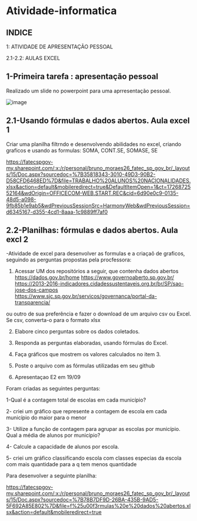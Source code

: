 # Atividade-informatica




## INDICE

1: ATIVIDADE DE APRESENTAÇÃO PESSOAL

2.1-2.2: AULAS EXCEL 




## 1-Primeira tarefa : apresentação pessoal

Realizado um slide no powerpoint para uma aprresentação pessoal.

![image](https://github.com/user-attachments/assets/6dacf737-43de-46a0-84ff-4391a2a0249c)




## 2.1-Usando fórmulas e dados abertos. Aula excel 1

Criar uma planilha filtrndo e desenvolvendo abilidades no excel, criando graficos e usando as formulas:  SOMA, CONT.SE, SOMASE, SE

https://fatecspgov-my.sharepoint.com/:x:/r/personal/bruno_moraes26_fatec_sp_gov_br/_layouts/15/Doc.aspx?sourcedoc=%7B35818343-3010-49D3-90B2-D58CFD6468ED%7D&file=TRABALHO%20ALUNOS%20NACIONALIDADES.xlsx&action=default&mobileredirect=true&DefaultItemOpen=1&ct=1726872552164&wdOrigin=OFFICECOM-WEB.START.REC&cid=6d90e0c9-0135-48d5-a098-9fb85b1e9ab5&wdPreviousSessionSrc=HarmonyWeb&wdPreviousSession=d6345167-d355-4cd1-8aaa-1c9889ff7af0




## 2.2-Planilhas: fórmulas e dados abertos. Aula excl 2

-Atividade de excel para desenvolver as formulas e a criaçaõ de graficos, seguindo as perguntas propostas pela procfessora:

1. Acessar UM dos repositórios a seguir, que contenha  dados abertos
https://dados.gov.br/home
https://www.governoaberto.sp.gov.br/
https://2013-2016-indicadores.cidadessustentaveis.org.br/br/SP/sao-jose-dos-campos
https://www.sjc.sp.gov.br/servicos/governanca/portal-da-transparencia/

ou outro de sua preferência e fazer o download de um  arquivo csv ou Excel.
Se csv, converta-o para o formato xlsx

2. Elabore  cinco perguntas sobre os dados coletados.

3. Responda as perguntas elaboradas, usando fórmulas do Excel.

4. Faça  gráficos que mostrem os valores calculados no item 3.

5. Poste o arquivo com as fórmulas utilizadas em seu github

6. Apresentaçao E2 em 19/09


Foram criadas as seguintes perguntas:

1-Qual é a contagem total de escolas em cada município?

2- criei um gráfico que represente a contagem de escola em cada município do maior para o menor

3- Utilize a função de contagem para agrupar as escolas por município. Qual a média de alunos por município?

4- Calcule a capacidade de alunos por escola.

5- criei um gráfico classificando escola com classes especias da escola com mais quantidade para a q tem menos quantidade


Para desenvolver a seguinte planilha:

https://fatecspgov-my.sharepoint.com/:x:/r/personal/bruno_moraes26_fatec_sp_gov_br/_layouts/15/Doc.aspx?sourcedoc=%7B78B7DF9D-26BA-435B-9AD5-5F692A85E802%7D&file=f%25u00f3rmulas%20e%20dados%20abertos.xlsx&action=default&mobileredirect=true
